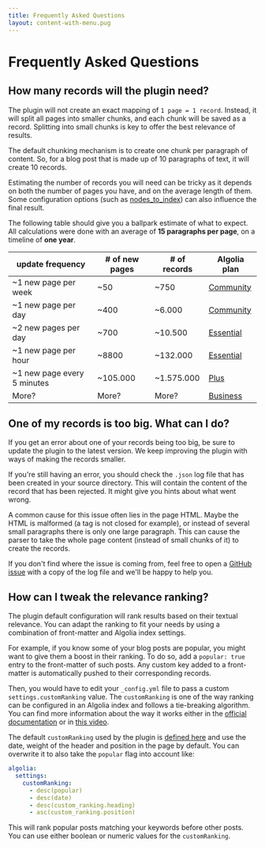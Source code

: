 ```yaml
---
title: Frequently Asked Questions
layout: content-with-menu.pug
---
```


# Frequently Asked Questions

## How many records will the plugin need?

The plugin will not create an exact mapping of `1 page = 1 record`. Instead, it
will split all pages into smaller chunks, and each chunk will be saved as a
record. Splitting into small chunks is key to offer the best relevance of
results.

The default chunking mechanism is to create one chunk per paragraph of content.
So, for a blog post that is made up of 10 paragraphs of text, it will create 10
records.

Estimating the number of records you will need can be tricky as it depends on
both the number of pages you have, and on the average length of them. Some
configuration options (such as [nodes_to_index][1]) can also influence the final
result.

The following table should give you a ballpark estimate of what to expect. All
calculations were done with an average of **15 paragraphs per page**, on a
timeline of **one year**.

| update frequency            | # of new pages | # of records | Algolia plan   |
| --------------------------- | -------------- | ------------ | -------------- |
| ~1 new page per week        | ~50            | ~750         | [Community][2] |
| ~1 new page per day         | ~400           | ~6.000       | [Community][3] |
| ~2 new pages per day        | ~700           | ~10.500      | [Essential][4] |
| ~1 new page per hour        | ~8800          | ~132.000     | [Essential][5] |
| ~1 new page every 5 minutes | ~105.000       | ~1.575.000   | [Plus][6]      |
| More?                       | More?          | More?        | [Business][7]  |

## One of my records is too big. What can I do?

If you get an error about one of your records being too big, be sure to update
the plugin to the latest version. We keep improving the plugin with ways of
making the records smaller.

If you're still having an error, you should check the `.json` log file that has
been created in your source directory. This will contain the content of the
record that has been rejected. It might give you hints about what went wrong.

A common cause for this issue often lies in the page HTML. Maybe the HTML is
malformed (a tag is not closed for example), or instead of several small
paragraphs there is only one large paragraph. This can cause the parser to take
the whole page content (instead of small chunks of it) to create the records.

If you don't find where the issue is coming from, feel free to open a [GitHub
issue][8] with a copy of the log file and we'll be happy to help you.

## How can I tweak the relevance ranking?

The plugin default configuration will rank results based on their textual
relevance. You can adapt the ranking to fit your needs by using a
combination of front-matter and Algolia index settings.

For example, if you know some of your blog posts are popular, you might want to
give them a boost in their ranking. To do so, add a `popular: true` entry to the
front-matter of such posts. Any custom key added to a front-matter is
automatically pushed to their corresponding records.

Then, you would have to edit your `_config.yml` file to pass a custom
`settings.customRanking` value. The `customRanking` is one of the way ranking
can be configured in an Algolia index and follows a tie-breaking algorithm. You
can find more information about the way it works either in the [official
documentation][9] or in [this video][10].

The default `customRanking` used by the plugin is [defined here][11] and use the
date, weight of the header and position in the page by default. You can
overwrite it to also take the `popular` flag into account like:

```yml
algolia:
  settings:
    customRanking:
      - desc(popular)
      - desc(date)
      - desc(custom_ranking.heading)
      - asc(custom_ranking.position)
```

This will rank popular posts matching your keywords before other posts. You can
use either boolean or numeric values for the `customRanking`.

[1]: options.html#nodes-to-index
[2]: https://www.algolia.com/pricing
[3]: https://www.algolia.com/pricing
[4]: https://www.algolia.com/pricing
[5]: https://www.algolia.com/pricing
[6]: https://www.algolia.com/pricing
[7]: https://www.algolia.com/pricing
[8]: https://github.com/algolia/jekyll-algolia/issues
[9]: https://community.algolia.com/jekyll-algolia/options.html#settings
[10]: https://www.youtube.com/watch?v=H6crAohtUBw
[11]:
  https://github.com/algolia/jekyll-algolia/blob/develop/lib/jekyll/algolia/configurator.rb#L27-L30
